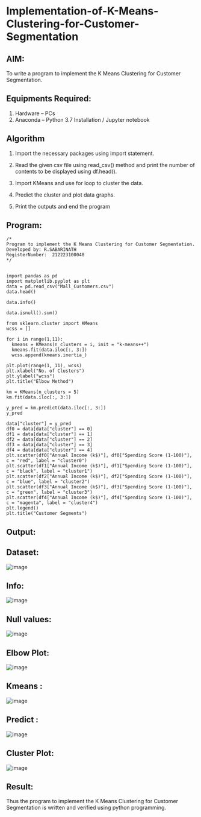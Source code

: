 # Implementation-of-K-Means-Clustering-for-Customer-Segmentation

## AIM:
To write a program to implement the K Means Clustering for Customer Segmentation.

## Equipments Required:
1. Hardware – PCs
2. Anaconda – Python 3.7 Installation / Jupyter notebook

## Algorithm

1. Import the necessary packages using import statement.

2. Read the given csv file using read_csv() method and print the number of contents to be displayed using df.head().

3. Import KMeans and use for loop to cluster the data.

4. Predict the cluster and plot data graphs.

5. Print the outputs and end the program


## Program:
```
/*
Program to implement the K Means Clustering for Customer Segmentation.
Developed by: R.SABARINATH
RegisterNumber:  212223100048
*/


import pandas as pd
import matplotlib.pyplot as plt
data = pd.read_csv("Mall_Customers.csv")
data.head()

data.info()

data.isnull().sum()

from sklearn.cluster import KMeans
wcss = []

for i in range(1,11):
  kmeans = KMeans(n_clusters = i, init = "k-means++")
  kmeans.fit(data.iloc[:, 3:])
  wcss.append(kmeans.inertia_)
  
plt.plot(range(1, 11), wcss)
plt.xlabel("No. of Clusters")
plt.ylabel("wcss")
plt.title("Elbow Method")

km = KMeans(n_clusters = 5)
km.fit(data.iloc[:, 3:])

y_pred = km.predict(data.iloc[:, 3:])
y_pred

data["cluster"] = y_pred
df0 = data[data["cluster"] == 0]
df1 = data[data["cluster"] == 1]
df2 = data[data["cluster"] == 2]
df3 = data[data["cluster"] == 3]
df4 = data[data["cluster"] == 4]
plt.scatter(df0["Annual Income (k$)"], df0["Spending Score (1-100)"], c = "red", label = "cluster0")
plt.scatter(df1["Annual Income (k$)"], df1["Spending Score (1-100)"], c = "black", label = "cluster1")
plt.scatter(df2["Annual Income (k$)"], df2["Spending Score (1-100)"], c = "blue", label = "cluster2")
plt.scatter(df3["Annual Income (k$)"], df3["Spending Score (1-100)"], c = "green", label = "cluster3")
plt.scatter(df4["Annual Income (k$)"], df4["Spending Score (1-100)"], c = "magenta", label = "cluster4")
plt.legend()
plt.title("Customer Segments")
```

## Output:
## Dataset:
![image](https://github.com/user-attachments/assets/fae28753-349b-466b-aed5-2fd3eeea6093)

## Info:
![image](https://github.com/user-attachments/assets/4c20aacd-7fee-4552-ab05-1d02038e7833)

## Null values:
![image](https://github.com/user-attachments/assets/950334db-bd3a-4cbe-b7e6-50b8efefeb5c)

## Elbow Plot:
![image](https://github.com/user-attachments/assets/7e45b6a3-bceb-48ea-93eb-f4e5c8900893)

## Kmeans :
![image](https://github.com/user-attachments/assets/c04dbfe0-dd88-49ad-bcb2-3470a4c92489)

## Predict :
![image](https://github.com/user-attachments/assets/84dcb19e-b0e3-40be-be3e-e3bcf7f55ab9)

## Cluster Plot:
![image](https://github.com/user-attachments/assets/f0086ca8-021e-4937-8bcb-e005e0f42646)

## Result:
Thus the program to implement the K Means Clustering for Customer Segmentation is written and verified using python programming.
